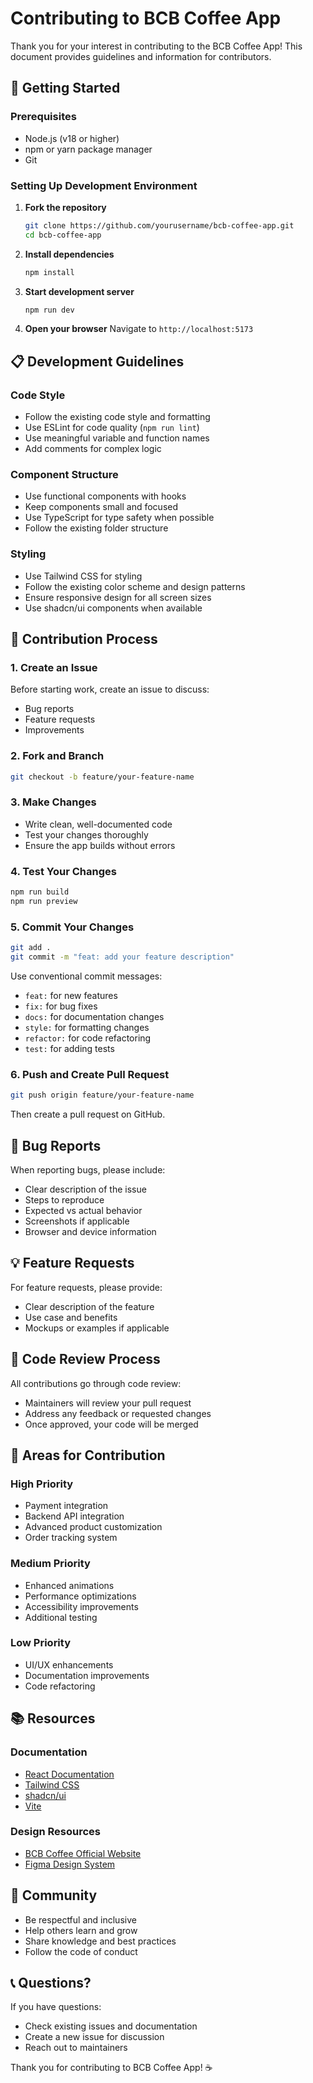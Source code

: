 # Contributing to BCB Coffee App

Thank you for your interest in contributing to the BCB Coffee App! This document provides guidelines and information for contributors.

## 🚀 Getting Started

### Prerequisites
- Node.js (v18 or higher)
- npm or yarn package manager
- Git

### Setting Up Development Environment

1. **Fork the repository**
   ```bash
   git clone https://github.com/yourusername/bcb-coffee-app.git
   cd bcb-coffee-app
   ```

2. **Install dependencies**
   ```bash
   npm install
   ```

3. **Start development server**
   ```bash
   npm run dev
   ```

4. **Open your browser**
   Navigate to `http://localhost:5173`

## 📋 Development Guidelines

### Code Style
- Follow the existing code style and formatting
- Use ESLint for code quality (`npm run lint`)
- Use meaningful variable and function names
- Add comments for complex logic

### Component Structure
- Use functional components with hooks
- Keep components small and focused
- Use TypeScript for type safety when possible
- Follow the existing folder structure

### Styling
- Use Tailwind CSS for styling
- Follow the existing color scheme and design patterns
- Ensure responsive design for all screen sizes
- Use shadcn/ui components when available

## 🔄 Contribution Process

### 1. Create an Issue
Before starting work, create an issue to discuss:
- Bug reports
- Feature requests
- Improvements

### 2. Fork and Branch
```bash
git checkout -b feature/your-feature-name
```

### 3. Make Changes
- Write clean, well-documented code
- Test your changes thoroughly
- Ensure the app builds without errors

### 4. Test Your Changes
```bash
npm run build
npm run preview
```

### 5. Commit Your Changes
```bash
git add .
git commit -m "feat: add your feature description"
```

Use conventional commit messages:
- `feat:` for new features
- `fix:` for bug fixes
- `docs:` for documentation changes
- `style:` for formatting changes
- `refactor:` for code refactoring
- `test:` for adding tests

### 6. Push and Create Pull Request
```bash
git push origin feature/your-feature-name
```

Then create a pull request on GitHub.

## 🐛 Bug Reports

When reporting bugs, please include:
- Clear description of the issue
- Steps to reproduce
- Expected vs actual behavior
- Screenshots if applicable
- Browser and device information

## 💡 Feature Requests

For feature requests, please provide:
- Clear description of the feature
- Use case and benefits
- Mockups or examples if applicable

## 📝 Code Review Process

All contributions go through code review:
- Maintainers will review your pull request
- Address any feedback or requested changes
- Once approved, your code will be merged

## 🎯 Areas for Contribution

### High Priority
- Payment integration
- Backend API integration
- Advanced product customization
- Order tracking system

### Medium Priority
- Enhanced animations
- Performance optimizations
- Accessibility improvements
- Additional testing

### Low Priority
- UI/UX enhancements
- Documentation improvements
- Code refactoring

## 📚 Resources

### Documentation
- [React Documentation](https://react.dev/)
- [Tailwind CSS](https://tailwindcss.com/)
- [shadcn/ui](https://ui.shadcn.com/)
- [Vite](https://vitejs.dev/)

### Design Resources
- [BCB Coffee Official Website](https://bcbcoffee.com)
- [Figma Design System](link-to-figma)

## 🤝 Community

- Be respectful and inclusive
- Help others learn and grow
- Share knowledge and best practices
- Follow the code of conduct

## 📞 Questions?

If you have questions:
- Check existing issues and documentation
- Create a new issue for discussion
- Reach out to maintainers

Thank you for contributing to BCB Coffee App! ☕

